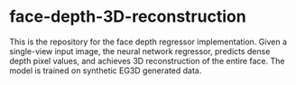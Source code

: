 # face-depth-3D-reconstruction
This is the repository for the face depth regressor implementation. Given a single-view input image, the neural network regressor, predicts dense  depth pixel values, and achieves 3D reconstruction of the entire face. The model is trained on  synthetic EG3D generated data.

